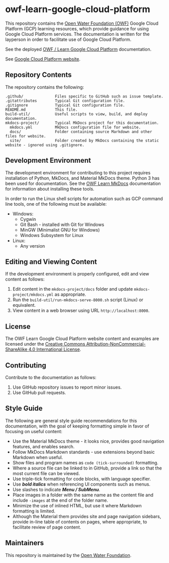 # owf-learn-google-cloud-platform #

This repository contains the [Open Water Foundation (OWF)](https://openwaterfoundation.org/) Google Cloud Platform (GCP) learning resources,
which provide guidance for using Google Cloud Platform services.
The documentation is written for the layperson in order to facilitate use of Google Cloud Platform.

See the deployed [OWF / Learn Google Cloud Platform](https://learn.openwaterfoundation.org/owf-learn-google-cloud-platform/) documentation.

See [Google Cloud Platform website](https://cloud.google.com/).

## Repository Contents ##

The repository contains the following:

```text
.github/              Files specific to GitHub such as issue template.
.gitattributes        Typical Git configuration file.
.gitignore            Typical Git configuration file.
README.md             This file.
build-util/           Useful scripts to view, build, and deploy documentation.
mkdocs-project/       Typical MkDocs project for this documentation.
  mkdocs.yml          MkDocs configuration file for website.
  docs/               Folder containing source Markdown and other files for website.
  site/               Folder created by MkDocs containing the static website - ignored using .gitignore.
```

## Development Environment ##

The development environment for contributing to this project requires installation of Python, MkDocs, and Material MkDocs theme.
Python 3 has been used for documentation.
See the [OWF Learn MkDocs](https://learn.openwaterfoundation.org/owf-learn-mkdocs/)
documentation for information about installing these tools.

In order to run the Linux shell scripts for automation such as GCP command line tools,
one of the following must be available:

*   Windows:
    +   Cygwin
    +   Git Bash - installed with Git for Windows
    +   MinGW (Minimalist GNU for Windows)
    +   Windows Subsystem for Linux
*   Linux:
    + Any version

## Editing and Viewing Content ##

If the development environment is properly configured, edit and view content as follows:

1.  Edit content in the `mkdocs-project/docs` folder and update `mkdocs-project/mkdocs.yml` as appropriate.
2.  Run the `build-util/run-mkdocs-serve-8000.sh` script (Linux) or equivalent.
3.  View content in a web browser using URL `http://localhost:8000`.

## License ##

The OWF Learn Google Cloud Platform website content and examples are licensed under the
[Creative Commons Attribution-NonCommercial-ShareAlike 4.0 International License](https://creativecommons.org/licenses/by-nc-sa/4.0).

## Contributing ##

Contribute to the documentation as follows:

1.  Use GitHub repository issues to report minor issues.
2.  Use GitHub pull requests.

## Style Guide ##

The following are general style guide recommendations for this documentation,
with the goal of keeping formatting simple in favor of focusing on useful content:

*   Use the Material MkDocs theme - it looks nice, provides good navigation features, and enables search.
*   Follow MkDocs Markdown standards - use extensions beyond basic Markdown when useful.
*   Show files and program names as `code (tick-surrounded)` formatting.
*   Where a source file can be linked to in GitHub, provide a link so that the most current file can be viewed.
*   Use triple-tick formatting for code blocks, with language specifier.
*   Use ***bold italics*** when referencing UI components such as menus.
*   Use slashes to indicate ***Menu / SubMenu***.
*   Place images in a folder with the same name as the content file and include `-images` at the end of the folder name.
*   Minimize the use of inlined HTML, but use it where Markdown formatting is limited.
*   Although the Material them provides site and page navigation sidebars,
    provide in-line table of contents on pages, where appropriate, to facilitate review of page content.

## Maintainers ##

This repository is maintained by the [Open Water Foundation](https://openwaterfoundation.org/).
